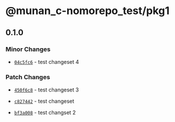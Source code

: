 # @munan_c-nomorepo_test/pkg1

## 0.1.0

### Minor Changes

- [`04c5fc6`](https://github.com/Nunanc/nomorepo-template/commit/04c5fc66de3002030329edc0773563a80b107a6f) - test changeset 4

### Patch Changes

- [`450f6c8`](https://github.com/Nunanc/nomorepo-template/commit/450f6c8a2f03931fffaad34cd250fd02a128ec23) - test changeset 3

* [`c827442`](https://github.com/Nunanc/nomorepo-template/commit/c8274425a3e511f4d71a6e8f2644d17c9d29a76f) - test changeset

- [`bf3a008`](https://github.com/Nunanc/nomorepo-template/commit/bf3a0089c12ffbc7ac4a0fcd31ce684084c50ae9) - test changset 2
